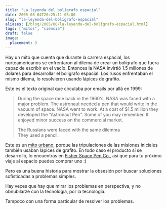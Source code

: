 ```yaml
---
title: "La leyenda del bolígrafo espacial"
date: 2005-08-04T20:25:11-03:00
slug: "la-leyenda-del-bolígrafo-espacial"
aliases: [/blog/2005/08/la-leyenda-del-boligrafo-espacial.html]
tags: ["mitos", "ciencia"]
draft: false
image:
  placement: 3
---
```


Hay un mito que cuenta que durante la carrera espacial, los
norteamericanos se enfrentaron al dilema de crear un bolígrafo que fuera
capaz de escribir en el vacío. Entonces la NASA invirtió 1.5 millones de
dolares para desarrollar el boligrafo espacial. Los rusos enfrentaban el
mismo dilema, lo resolvieron usando lápices de grafito.

Este es el texto original que circulaba por emails por allá en 1999:

> During the space race back in the 1960\'s, NASA was faced with a major
> problem. The astronaut needed a pen that would write in the vacuum of
> space. NASA went to work. At a cost of \$1.5 million they developed
> the "Astronaut Pen". Some of you may remember. It enjoyed minor
> success on the commercial market.
> 
> The Russians were faced with the same dilemma\
> They used a pencil.


Este es un [mito urbano](https://www.snopes.com/business/genius/spacepen.asp), porque las tripulaciones de las misiones iniciales también usaban lapices de
grafito. En todo caso el producto sí se desarrolló, lo encuentras
en [Fisher Space Pen Co.](https://www.spacepen.com/usa/index2.htm), así
que para tu próximo viaje al espacio puedes comprar uno :)

Pero es una buena historia para mostrar la obsesión por buscar
soluciones sofisticadas a problemas simples.

Hay veces que hay que mirar los problemas en perspectiva, y no
obnubilarze con la tecnología, por la tecnología.

Tampoco con una forma particular de resolver los problemas.
